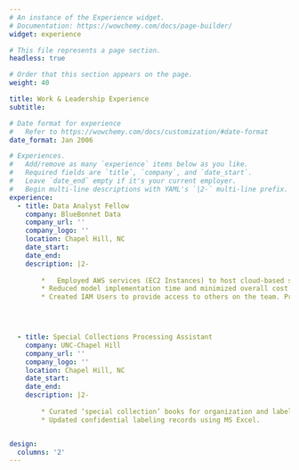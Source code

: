 ```yaml
---
# An instance of the Experience widget.
# Documentation: https://wowchemy.com/docs/page-builder/
widget: experience

# This file represents a page section.
headless: true

# Order that this section appears on the page.
weight: 40

title: Work & Leadership Experience
subtitle:

# Date format for experience
#   Refer to https://wowchemy.com/docs/customization/#date-format
date_format: Jan 2006

# Experiences.
#   Add/remove as many `experience` items below as you like.
#   Required fields are `title`, `company`, and `date_start`.
#   Leave `date_end` empty if it's your current employer.
#   Begin multi-line descriptions with YAML's `|2-` multi-line prefix.
experience:
  - title: Data Analyst Fellow
    company: BlueBonnet Data
    company_url: ''
    company_logo: ''
    location: Chapel Hill, NC
    date_start: 
    date_end: 
    description: |2-
    
        *   Employed AWS services (EC2 Instances) to host cloud-based sessions of R & R-Studio as support for a project performing Dirichlet-Multinomial Bayes Classification. Assisted w/ Exploratory Data Analysis.
        * Reduced model implementation time and minimized overall cost. Implemented to predict ticket-splitting on a voting demographic as consultation for the congressional candidate.
        * Created IAM Users to provide access to others on the team. Presented methodology to affiliates.



        
  - title: Special Collections Processing Assistant
    company: UNC-Chapel Hill
    company_url: ''
    company_logo: ''
    location: Chapel Hill, NC
    date_start: 
    date_end: 
    description: |2-
    
        * Curated ‘special collection’ books for organization and labeling purposes.
        * Updated confidential labeling records using MS Excel.


design:
  columns: '2'
---
```

